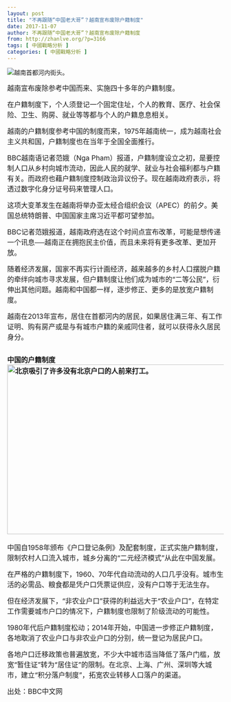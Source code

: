 ```yaml
---
layout: post
title: "不再跟随“中国老大哥”？越南宣布废除户籍制度"
date: 2017-11-07
author: 不再跟随“中国老大哥”？越南宣布废除户籍制度
from: http://zhanlve.org/?p=3166
tags: [ 中國戰略分析 ]
categories: [ 中國戰略分析 ]
---
```


<div id="entry">
 <div class="at-above-post addthis_tool" data-url="http://zhanlve.org/?p=3166">
 </div>
 <p class="story-body__introduction">
  <img alt="越南首都河内街头。" src="https://ichef-1.bbci.co.uk/news/660/cpsprodpb/B98E/production/_98620574_gettyimages-819255032.jpg"/>
 </p>
 <p class="story-body__introduction">
  <span style="font-size: 12pt;">
   越南宣布废除参考中国而来、实施四十多年的户籍制度。
  </span>
 </p>
 <p>
  <span style="font-size: 12pt;">
   在户籍制度下，个人须登记一个固定住址，个人的教育、医疗、社会保险、卫生、购房、就业等等都与个人的户籍息息相关。
  </span>
 </p>
 <p>
  <span style="font-size: 12pt;">
   越南的户籍制度参考中国的制度而来，1975年越南统一，成为越南社会主义共和国，户籍制度也在当年于全国全面推行。
  </span>
 </p>
 <p>
  <span style="font-size: 12pt;">
   BBC越南语记者范娥（Nga Pham）报道，户籍制度设立之初，是要控制人口从乡村向城市流动，因此人民的就学、就业与社会福利都与户籍有关。而政府也藉户籍制度控制政治异议份子。现在越南政府表示，将透过数字化身分证号码来管理人口。
  </span>
 </p>
 <p>
  <span style="font-size: 12pt;">
   这项大变革发生在越南将举办亚太经合组织会议（APEC）的前夕。美国总统特朗普、中国国家主席习近平都可望参加。
  </span>
 </p>
 <p>
  <span style="font-size: 12pt;">
   BBC记者范娥报道，越南政府选在这个时间点宣布改革，可能是想传递一个讯息──越南正在拥抱民主价值，而且未来将有更多改革、更加开放。
  </span>
 </p>
 <p>
  <span style="font-size: 12pt;">
   随着经济发展，国家不再实行计画经济，越来越多的乡村人口摆脱户籍的牵绊向城市寻求发展，但户籍制度让他们成为城市的“二等公民”，衍伸出其他问题。越南和中国都一样，逐步修正、更多的是放宽户籍制度。
  </span>
 </p>
 <p>
  <span style="font-size: 12pt;">
   越南在2013年宣布，居住在首都河内的居民，如果居住满三年、有工作证明、购有房产或是与有城市户籍的亲戚同住者，就可以获得永久居民身分。
  </span>
 </p>
 <h2 class="story-body__crosshead">
  <span style="font-size: 12pt;">
   中国的户籍制度
   <span class="image-and-copyright-container">
    <img alt="北京吸引了许多没有北京户口的人前来打工。" class="responsive-image__img js-image-replace" data-highest-encountered-width="624" height="394" src="https://ichef.bbci.co.uk/news/624/cpsprodpb/155CE/production/_98620578_gettyimages-646472222.jpg" width="700"/>
   </span>
  </span>
 </h2>
 <p>
  <span style="font-size: 12pt;">
   中国自1958年颁布《户口登记条例》及配套制度，正式实施户籍制度，限制农村人口流入城市，城乡分离的“二元经济模式”从此在中国发展。
  </span>
 </p>
 <p>
  <span style="font-size: 12pt;">
   在严格的户籍制度下，1960、70年代自动流动的人口几乎没有。城市生活的必需品、粮食都是凭户口凭票证供应，没有户口等于无法生存。
  </span>
 </p>
 <p>
  <span style="font-size: 12pt;">
   但在经济发展下，“非农业户口”获得的利益远大于“农业户口”，在特定工作需要城市户口的情况下，户籍制度也限制了阶级流动的可能性。
  </span>
 </p>
 <p>
  <span style="font-size: 12pt;">
   1980年代后户籍制度松动；2014年开始，中国进一步修正户籍制度，各地取消了农业户口与非农业户口的分别，统一登记为居民户口。
  </span>
 </p>
 <p>
  <span style="font-size: 12pt;">
   各地户口迁移政策也普遍放宽，不少大中城市适当降低了落户门槛，放宽“暂住证”转为“居住证”的限制。在北京、上海、广州、深圳等大城市，建立“积分落户制度”，拓宽农业转移人口落户的渠道。
  </span>
 </p>
 <p>
  <span style="font-size: 12pt;">
   出处：BBC中文网
  </span>
 </p>
 <!-- AddThis Advanced Settings above via filter on the_content -->
 <!-- AddThis Advanced Settings below via filter on the_content -->
 <!-- AddThis Advanced Settings generic via filter on the_content -->
 <!-- AddThis Share Buttons above via filter on the_content -->
 <!-- AddThis Share Buttons below via filter on the_content -->
 <div class="at-below-post addthis_tool" data-url="http://zhanlve.org/?p=3166">
 </div>
 <!-- AddThis Share Buttons generic via filter on the_content -->
</div>

